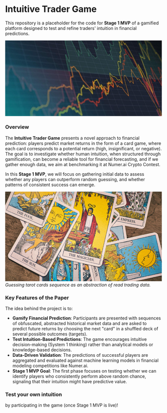 # Intuitive Trader Game

This repository is a placeholder for the code for **Stage 1 MVP** of a gamified platform designed to test and refine traders' intuition in financial predictions.

![Trader](./assets/trader.png)

### Overview

The **Intuitive Trader Game** presents a novel approach to financial prediction: players predict market returns in the form of a card game, where each card corresponds to a potential return (high, insignificant, or negative). The goal is to investigate whether human intuition, when structured through gamification, can become a reliable tool for financial forecasting, and if we gather enough data, we aim at benchmarking it at Numer.ai Crypto Contest.

In this **Stage 1 MVP**, we will focus on gathering initial data to assess whether any players can outperform random guessing, and whether patterns of consistent success can emerge.

![Tarot Card Game](./assets/tarot.png)
*Guessing tarot cards sequence as an abstraction of read trading data.*

### Key Features of the Paper

The idea behind the project is to:
- **Gamify Financial Prediction**: Participants are presented with sequences of obfuscated, abstracted historical market data and are asked to predict future returns by choosing the next "card" in a shuffled deck of several possible outcomes (targets).
- **Test Intuition-Based Predictions**: The game encourages intuitive decision-making (System 1 thinking) rather than analytical models or knowledge-based decisions.
- **Data-Driven Validation**: The predictions of successful players are aggregated and evaluated against machine learning models in financial modeling competitions like Numer.ai.
- **Stage 1 MVP Goal**: The first phase focuses on testing whether we can identify players who consistently perform above random chance, signaling that their intuition might have predictive value.

### **Test your own intuition**  
by participating in the game (once Stage 1 MVP is live)!


